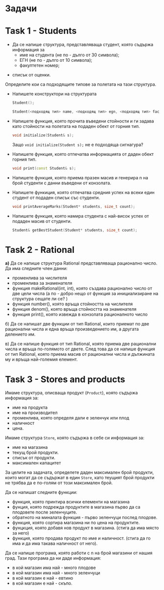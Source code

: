 # Задачи

# Task 1 - Students

* Да се напише структура, представляваща студент, която съдържа информация за
  - име на студента (не по - дълго от 30 символа);
  - ЕГН (не по - дълго от 10 символа);
  - факултетен номер;
 - списък от оценки.

  Определите кои са подходящите типове за полетата на тази структура.
  
* Напишете конструктори на структурата 
    ```c++
    Student();

    Student(<подходящ тип> name, <подходящ тип> egn, <подходящ тип> fac_number, <подходящ тип> grades_list);
    ```
* Напишете функция, която прочита въведени стойности и ги задава като стойности на полетата на подаден обект от горния тип.
  ```c++
  void initialize(Student& s);
  ```
  Защо `void initialize(Student s);` не е подходяща сигнагура?
  


* Напишете функция, която отпечатва информацията от даден обект горния тип.
   ```c++
   void print(const Student& s);
   ```

* Напишете функция, която приема празен масив и генерира n на брой студенти с данни въведени от конзолата. 

* Напишете функиция, която отпечатва средния успех на всеки един студент от подаден списък със студенти.
  ```c++
  void printAverageMarks(Student* students, size_t count);
  ```

* Напишете функция, която намира студента с най-висок успех от подаден масив от студенти.
  ```c++
  Student& getBestStudent(Student* students, size_t count);
  ```

# Task 2 - Rational
**а)** Да се напише структура Rational представляваща рационално число. Да има следните член данни: 
* променлива за числителя
* променлива за знаменателя
* функция makeRational(int, int), която създава рационално число от две цели числа (а по - добро нещо от функция за инициализиране на структура сещате ли се? )
* функция number(), която връща стойността на числителя
* функция denom(), която връща стойността на знаменателя
* функция print(), която извежда в конзолата рационалното число

б) Да се напишат две функции от тип Rational, които приемат по две рационални числа и една връща произведението им, а другата  делението им.

в) Да се напише функция от тип Rational, която приема две рационални числа и връща по-голямото от двете. След това да се напише функция от тип Rational, която приема масив от рационални числа и дължината му и връща най-големия елемент.

# Task 3 - Stores and products

Имаме структура, описваща продукт (`Product`), която съдържа информация за:
* име на продукта
* име на производител
* променлива, която определя дали е зеленчук или плод
* наличност
* цена.

Имаме структура `Store`, която съдържа в себе си информация за:
* име на магазина
* текущ брой продукти.
* списък от продукти.
* максимален капацитет

За целите на задачата, определете даден максимален брой продукти, които могат да се съдържат в един `Store`,
като теущият брой продукти не трябва да е по-голям от този максимален брой.

Да се напишат следните функции:

* функция, която принтира всички елементи на магазина
* фунция, която подрежда продуктите в магазина първо да са плодовете после зеленчуците.
* обратното на миналата функция - първо зеленчуци послед плодове.
* функция, която сортира магазина ни по цена на продуктите.
* фунцкция, която добавя нов продукт в магазина. (стига да има място за него)
* функция, която продава продукт по име и наличност. (стига да го има и да има такава наличност от него).

Да се напише програма, която работи с n на брой магазини от нашия град. Тази програма да ни даде информация:
* в кой магазин има най - много плодове
* в кой магазин има най - много зеленчуци
* в кой магазин е най - евтино
* в кой магазин е най - скъпо.
